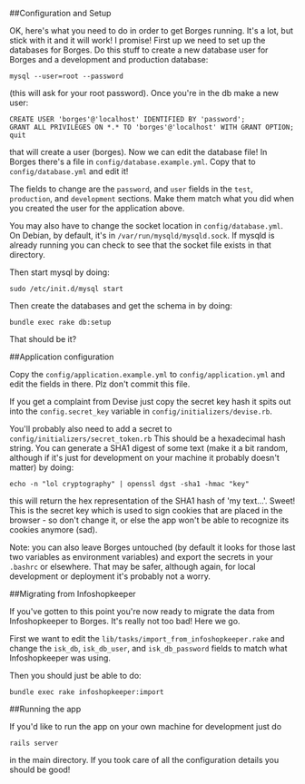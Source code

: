 ##Configuration and Setup

OK, here's what you need to do in order to get Borges running. It's a lot, but
stick with it and it will work! I promise! First up we need to set up the
databases for Borges. Do this stuff to create a new database user for Borges
and a development and production database:

```
mysql --user=root --password
```

(this will ask for your root password). Once you're in the db make a new user:

```
CREATE USER 'borges'@'localhost' IDENTIFIED BY 'password';
GRANT ALL PRIVILEGES ON *.* TO 'borges'@'localhost' WITH GRANT OPTION;
quit
```

that will create a user (borges). Now we can edit the database file! In Borges
there's a file in `config/database.example.yml`. Copy that to
`config/database.yml` and edit it!

The fields to change are the `password`, and `user` fields in
the `test`, `production`, and `development` sections. Make them match what
you did when you created the user for the application above.

You may also have to change the socket location in `config/database.yml`.
On Debian, by default, it's in `/var/run/mysqld/mysqld.sock`. If mysqld is
already running you can check to see that the socket file exists in that
directory.

Then start mysql by doing:

```
sudo /etc/init.d/mysql start
```

Then create the databases and get the schema in by doing:

```
bundle exec rake db:setup
```

That should be it?

##Application configuration

Copy the `config/application.example.yml` to `config/application.yml` and edit
the fields in there. Plz don't commit this file.

If you get a complaint from Devise just copy the secret key hash it spits out
into the `config.secret_key` variable in `config/initializers/devise.rb`.

You'll probably also need to add a secret to
`config/initializers/secret_token.rb` This should be a hexadecimal hash string.
You can generate a SHA1 digest of some text (make it a bit random, although if
it's just for development on your machine it probably doesn't matter) by doing:

```
echo -n "lol cryptography" | openssl dgst -sha1 -hmac "key"
```

this will return the hex representation of the SHA1 hash of 'my text...'.
Sweet! This is the secret key which is used to sign cookies that are
placed in the browser - so don't change it, or else the app won't be able to
recognize its cookies anymore (sad).

Note: you can also leave Borges untouched (by default it looks for those
last two variables as environment variables) and export the secrets in your
`.bashrc` or elsewhere. That may be safer, although again, for local
development or deployment it's probably not a worry.

##Migrating from Infoshopkeeper

If you've gotten to this point you're now ready to migrate the data from
Infoshopkeeper to Borges. It's really not too bad! Here we go.

First we want to edit the `lib/tasks/import_from_infoshopkeeper.rake` and
change the `isk_db`, `isk_db_user`, and `isk_db_password` fields to match
what Infoshopkeeper was using.

Then you should just be able to do:

```
bundle exec rake infoshopkeeper:import
```

##Running the app

If you'd like to run the app on your own machine for development just do

```
rails server
```

in the main directory. If you took care of all the configuration details
you should be good!














